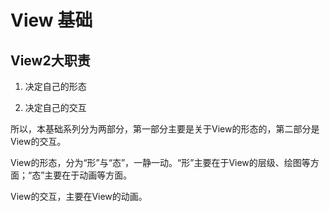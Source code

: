#  View 基础

## View2大职责

1. 决定自己的形态

2. 决定自己的交互

所以，本基础系列分为两部分，第一部分主要是关于View的形态的，第二部分是View的交互。

View的形态，分为“形”与“态”，一静一动。“形”主要在于View的层级、绘图等方面；“态”主要在于动画等方面。

View的交互，主要在View的动画。
